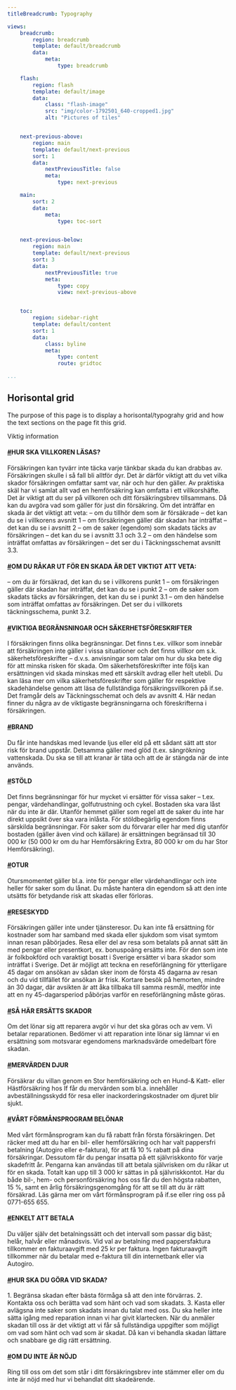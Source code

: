 ```yaml
---
titleBreadcrumb: Typography

views:
    breadcrumb:
        region: breadcrumb
        template: default/breadcrumb
        data:
            meta:
                type: breadcrumb

    flash:
        region: flash
        template: default/image
        data:
            class: "flash-image"
            src: "img/color-1792501_640-cropped1.jpg"
            alt: "Pictures of tiles"


    next-previous-above:
        region: main
        template: default/next-previous
        sort: 1
        data:
            nextPreviousTitle: false
            meta:
                type: next-previous

    main:
        sort: 2
        data:
            meta:
                type: toc-sort


    next-previous-below:
        region: main
        template: default/next-previous
        sort: 3
        data:
            nextPreviousTitle: true
            meta:
                type: copy
                view: next-previous-above


    toc:
        region: sidebar-right
        template: default/content
        sort: 1
        data:
            class: byline
            meta:
                type: content
                route: gridtoc

...
```


<!--- typography.md --->
<!--- This is my page for the horisontal grid --->

Horisontal grid
----------------------------------

The purpose of this page is to display a horisontal/typograhy grid and how the text sections on the page fit this grid.

Viktig information

<h4 id="villkor"><a class="header-anchor" href="#villkor">#</a>HUR SKA VILLKOREN LÄSAS?</h4>

Försäkringen kan tyvärr inte täcka varje tänkbar skada du
kan drabbas av. Försäkringen skulle i så fall bli alltför dyr.
Det är därför viktigt att du vet vilka skador försäkringen
omfattar samt var, när och hur den gäller.
Av praktiska skäl har vi samlat allt vad en hemförsäkring
kan omfatta i ett villkorshäfte. Det är viktigt att du ser på
villkoren och ditt försäkringsbrev tillsammans. Då kan du
avgöra vad som gäller för just din försäkring.
Om det inträffar en skada är det viktigt att veta:
– om du tillhör dem som är försäkrade – det kan du se i
villkorens avsnitt 1
– om försäkringen gäller där skadan har inträffat
– det kan du se i avsnitt 2
– om de saker (egendom) som skadats täcks av försäkringen
– det kan du se i avsnitt 3.1 och 3.2
– om den händelse som inträffat omfattas av försäkringen
– det ser du i Täckningsschemat avsnitt 3.3.

<h4 id="skada"><a class="header-anchor" href="#skada">#</a>OM DU RÅKAR UT FÖR EN SKADA ÄR DET VIKTIGT ATT VETA:</h4>
– om du är försäkrad, det kan du se i villkorens punkt 1
– om försäkringen gäller där skadan har inträffat, det kan
du se i punkt 2
– om de saker som skadats täcks av försäkringen, det kan
du se i punkt 3.1
– om den händelse som inträffat omfattas av försäkringen.
Det ser du i villkorets täckningsschema, punkt 3.2.
<h4 id="begransningar"><a class="header-anchor" href="#begransningar">#</a>VIKTIGA BEGRÄNSNINGAR OCH SÄKERHETSFÖRESKRIFTER</h4>
I försäkringen finns olika begränsningar. Det finns t.ex. villkor
som innebär att försäkringen inte gäller i vissa situationer
och det finns villkor om s.k. säkerhetsföreskrifter – d.v.s.
anvisningar som talar om hur du ska bete dig för att minska
risken för skada. Om säkerhetsföreskrifter inte följs kan
ersättningen vid skada minskas med ett särskilt avdrag eller
helt utebli.
Du kan läsa mer om vilka säkerhetsföreskrifter som gäller
för respektive skadehändelse genom att läsa de fullständiga
försäkringsvillkoren på if.se. Det framgår dels av
Täckningsschemat och dels av avsnitt 4. Här nedan finner
du några av de viktigaste begränsningarna och föreskrifterna
i försäkringen.
<h4 id="brand"><a class="header-anchor" href="#brand">#</a>BRAND</h4>
Du får inte handskas med levande ljus eller eld på ett
sådant sätt att stor risk för brand uppstår. Detsamma gäller
med glöd (t.ex. sängrökning vattenskada. Du ska se till att
kranar är täta och att de är stängda när de inte används.
<h4 id="stold"><a class="header-anchor" href="#stold">#</a>STÖLD</h4>
Det finns begränsningar för hur mycket vi ersätter för
vissa saker – t.ex. pengar, värdehandlingar, golfutrustning
och cykel. Bostaden ska vara låst när du inte är där.
Utanför hemmet gäller som regel att de saker du inte
har direkt uppsikt över ska vara inlåsta. För stöldbegärlig
egendom finns särskilda begränsningar. För saker som du
förvarar eller har med dig utanför bostaden (gäller även
vind och källare) är ersättningen begränsad till 30 000 kr
(50 000 kr om du har Hemförsäkring Extra, 80 000 kr om
du har Stor Hemförsäkring).
<h4 id="otur"><a class="header-anchor" href="#otur">#</a>OTUR</h4>
Otursmomentet gäller bl.a. inte för pengar eller värdehandlingar
och inte heller för saker som du lånat.
Du måste hantera din egendom så att den inte utsätts för
betydande risk att skadas eller förloras.
<h4 id="reseskydd"><a class="header-anchor" href="#reseskydd">#</a>RESESKYDD</h4>
Försäkringen gäller inte under tjänsteresor. Du kan inte få
ersättning för kostnader som har samband med skada eller
sjukdom som visat symtom innan resan påbörjades. Resa
eller del av resa som betalats på annat sätt än med pengar
eller presentkort, ex. bonuspoäng ersätts inte. För den som
inte är folkbokförd och varaktigt bosatt i Sverige ersätter vi
bara skador som inträffat i Sverige. Det är möjligt att teckna
en reseförlängning för ytterligare 45 dagar om ansökan
av sådan sker inom de första 45 dagarna av resan och du
vid tillfället för ansökan är frisk. Kortare besök på hemorten,
mindre än 30 dagar, där avsikten är att åka tillbaka
till samma resmål, medför inte att en ny 45-dagarsperiod
påbörjas varför en reseförlängning måste göras.
<h4 id="ersattning"><a class="header-anchor" href="#ersattning">#</a>SÅ HÄR ERSÄTTS SKADOR</h4>
Om det lönar sig att reparera avgör vi hur det ska göras
och av vem. Vi betalar reparationen.
Bedömer vi att reparation inte lönar sig lämnar vi en
ersättning som motsvarar egendomens marknadsvärde
omedelbart före skadan.
<h4 id="djur"><a class="header-anchor" href="#djur">#</a>MERVÄRDEN DJUR</h4>
Försäkrar du villan genom en Stor hemförsäkring och en
Hund-& Katt- eller Hästförsäkring hos If får du mervärden
som bl.a. innehåller avbeställningsskydd för resa eller
inackorderingskostnader om djuret blir sjukt.
<h4 id="formansprogram"><a class="header-anchor" href="#formansprogram">#</a>VÅRT FÖRMÅNSPROGRAM BELÖNAR</h4>
Med vårt förmånsprogram kan du få rabatt från första
försäkringen. Det räcker med att du har en bil- eller hemförsäkring
och har valt pappersfri betalning (Autogiro eller
e-faktura), för att få 10 % rabatt på dina försäkringar.
Dessutom får du pengar insatta på ett självriskkonto för
varje skadefritt år. Pengarna kan användas till att betala
självrisken om du råkar ut för en skada. Totalt kan upp till
3 000 kr sättas in på självriskkontot.
Har du både bil-, hem- och personförsäkring hos oss får
du den högsta rabatten, 15 %, samt en årlig försäkringsgenomgång
för att se till att du är rätt försäkrad.
Läs gärna mer om vårt förmånsprogram på if.se eller ring
oss på 0771-655 655.
<h4 id="betala"><a class="header-anchor" href="#betala">#</a>ENKELT ATT BETALA</h4>
Du väljer själv det betalningssätt och det intervall som passar
dig bäst; helår, halvår eller månadsvis. Vid val av betalning
med pappersfaktura tillkommer en fakturaavgift med 25 kr
per faktura. Ingen fakturaavgift tillkommer när du betalar
med e-faktura till din internetbank eller via Autogiro.
<h4 id="hur gora"><a class="header-anchor" href="#hur gora">#</a>HUR SKA DU GÖRA VID SKADA?</h4>
1. Begränsa skadan efter bästa förmåga så att den inte
förvärras.
2. Kontakta oss och berätta vad som hänt och vad som
skadats.
3. Kasta eller avlägsna inte saker som skadats innan du
talat med oss. Du ska heller inte sätta igång med reparation
innan vi har givit klartecken.
När du anmäler skadan till oss är det viktigt att vi får så
fullständiga uppgifter som möjligt om vad som hänt och
vad som är skadat. Då kan vi behandla skadan lättare och
snabbare ge dig rätt ersättning.
<h4 id="inte nojd"><a class="header-anchor" href="#inte nojd">#</a>OM DU INTE ÄR NÖJD
</h4>
Ring till oss om det som står i ditt försäkringsbrev inte
stämmer eller om du inte är nöjd med hur vi behandlat
ditt skadeärende.

